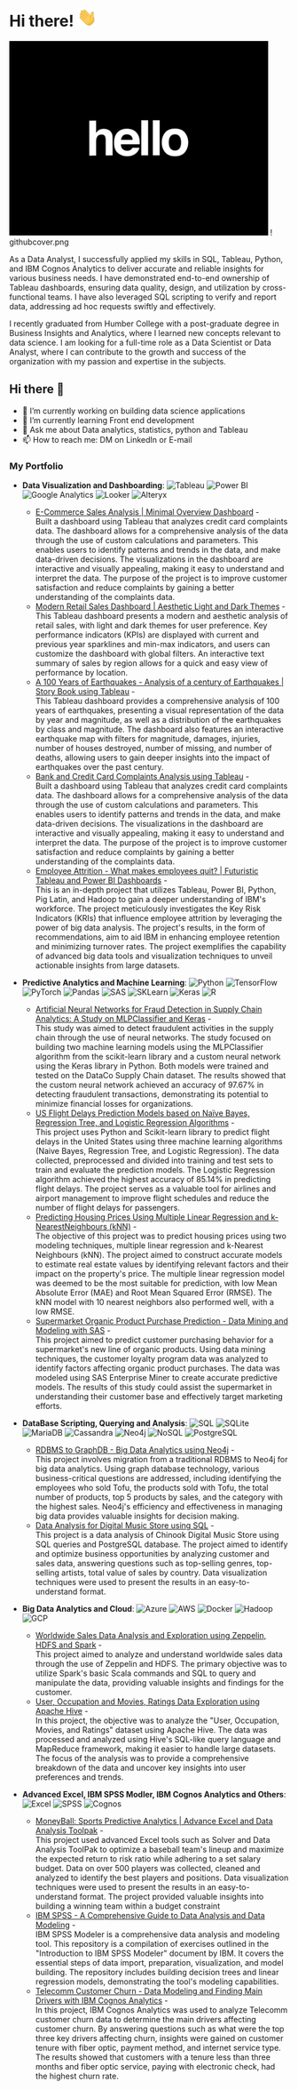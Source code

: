 # Hi there! <img src="GIFS/Hi.gif" width="35" />

<img src="GIFS/Hello.gif" height="350"/> ! githubcover.png


As a Data Analyst, I successfully applied my skills in SQL, Tableau, Python, and IBM Cognos Analytics to deliver accurate and reliable insights for various business needs. I have demonstrated end-to-end ownership of Tableau dashboards, ensuring data quality, design, and utilization by cross-functional teams. I have also leveraged SQL scripting to verify and report data, addressing ad hoc requests swiftly and effectively.

I recently graduated from Humber College with a post-graduate degree in Business Insights and Analytics, where I learned new concepts relevant to data science. I am looking for a full-time role as a Data Scientist or Data Analyst, where I can contribute to the growth and success of the organization with my passion and expertise in the subjects.


## Hi there 👋
- 🔭 I’m currently working on building data science applications 
- 🌱 I’m currently learning Front end development
- 💬 Ask me about Data analytics, statistics, python and Tableau
- 📫 How to reach me: DM on LinkedIn or E-mail

### My Portfolio
- **Data Visualization and Dashboarding**: ![Tableau](https://img.shields.io/badge/-Tableau-000?&logo=Tableau) ![Power BI](https://img.shields.io/badge/-PowerBI-000?&logo=PowerBI) ![Google Analytics](https://img.shields.io/badge/-GoogleAnalytics-000?&logo=GoogleAnalytics) ![Looker](https://img.shields.io/badge/-Looker-000?&logo=Looker) ![Alteryx](https://img.shields.io/badge/-Alteryx-000?&logo=Alteryx) 
  - [E-Commerce Sales Analysis | Minimal Overview Dashboard](https://public.tableau.com/views/E-CommerceSalesDashboard_16746667527820/Dashboard2?:language=en-GB&:display_count=n&:origin=viz_share_link) - <br> Built a dashboard using Tableau that analyzes credit card complaints data. The dashboard allows for a comprehensive analysis of the data through the use of custom calculations and parameters. This enables users to identify patterns and trends in the data, and make data-driven decisions. The visualizations in the dashboard are interactive and visually appealing, making it easy to understand and interpret the data. The purpose of the project is to improve customer satisfaction and reduce complaints by gaining a better understanding of the complaints data. <br/>
  - [Modern Retail Sales Dashboard | Aesthetic Light and Dark Themes](https://public.tableau.com/views/ModernRetailSalesDashboardRWFD/Main-Light?:language=en-GB&:display_count=n&:origin=viz_share_link) - <br> This Tableau dashboard presents a modern and aesthetic analysis of retail sales, with light and dark themes for user preference. Key performance indicators (KPIs) are displayed with current and previous year sparklines and min-max indicators, and users can customize the dashboard with global filters. An interactive text summary of sales by region allows for a quick and easy view of performance by location. <br/>
  - [A 100 Years of Earthquakes - Analysis of a century of Earthquakes | Story Book using Tableau](https://public.tableau.com/views/A100YearsofEarthquakeStoryboard/Dashboard1?:language=en-GB&:display_count=n&:origin=viz_share_link) - <br> This Tableau dashboard provides a comprehensive analysis of 100 years of earthquakes, presenting a visual representation of the data by year and magnitude, as well as a distribution of the earthquakes by class and magnitude. The dashboard also features an interactive earthquake map with filters for magnitude, damages, injuries, number of houses destroyed, number of missing, and number of deaths, allowing users to gain deeper insights into the impact of earthquakes over the past century. <br/>
  - [Bank and Credit Card Complaints Analysis using Tableau](https://public.tableau.com/views/BankandCreditCardComplaintsDashboard/Dashboard1?:language=en-GB&:display_count=n&:origin=viz_share_link) - <br> Built a dashboard using Tableau that analyzes credit card complaints data. The dashboard allows for a comprehensive analysis of the data through the use of custom calculations and parameters. This enables users to identify patterns and trends in the data, and make data-driven decisions. The visualizations in the dashboard are interactive and visually appealing, making it easy to understand and interpret the data. The purpose of the project is to improve customer satisfaction and reduce complaints by gaining a better understanding of the complaints data. <br/>
  - [Employee Attrition - What makes employees quit? | Futuristic Tableau and Power BI Dashboards](https://public.tableau.com/views/IBMAttritionAnalyticsDashboard/Dashboard1?:language=en-GB&:display_count=n&:origin=viz_share_link) - <br> This is an in-depth project that utilizes Tableau, Power BI, Python, Pig Latin, and Hadoop to gain a deeper understanding of IBM's workforce. The project meticulously investigates the Key Risk Indicators (KRIs) that influence employee attrition by leveraging the power of big data analysis. The project's results, in the form of recommendations, aim to aid IBM in enhancing employee retention and minimizing turnover rates. The project exemplifies the capability of advanced big data tools and visualization techniques to unveil actionable insights from large datasets. <br/>
  
- **Predictive Analytics and Machine Learning**:  ![Python](https://img.shields.io/badge/-Python-000?&logo=Python) ![TensorFlow](https://img.shields.io/badge/-TensorFlow-000?&logo=TensorFlow) ![PyTorch](https://img.shields.io/badge/-PyTorch-000?&logo=PyTorch) ![Pandas](https://img.shields.io/badge/-Pandas-000?&logo=Pandas) ![SAS](https://img.shields.io/badge/-SAS-000?&logo=SAS) ![SKLearn](https://img.shields.io/badge/-SKLearn-000?&logo=SKLearn) ![Keras](https://img.shields.io/badge/-Keras-000?&logo=Keras) ![R](https://img.shields.io/badge/-R-000?&logo=R)
  - [Artificial Neural Networks for Fraud Detection in Supply Chain Analytics: A Study on MLPClassifier and Keras](https://github.com/subhanjandas/Artificial-Neural-Networks-for-Fraud-Detection-in-Supply-Chain-Analytics-MLPClassifier-and-Keras) - <br>This study was aimed to detect fraudulent activities in the supply chain through the use of neural networks. The study focused on building two machine learning models using the MLPClassifier algorithm from the scikit-learn library and a custom neural network using the Keras library in Python. Both models were trained and tested on the DataCo Supply Chain dataset. The results showed that the custom neural network achieved an accuracy of 97.67% in detecting fraudulent transactions, demonstrating its potential to minimize financial losses for organizations.<br/>
  - [US Flight Delays Prediction Models based on Naïve Bayes, Regression Tree, and Logistic Regression Algorithms](https://github.com/subhanjandas/FlightDelays) - <br> This project uses Python and Scikit-learn library to predict flight delays in the United States using three machine learning algorithms (Naive Bayes, Regression Tree, and Logistic Regression). The data collected, preprocessed and divided into training and test sets to train and evaluate the prediction models. The Logistic Regression algorithm achieved the highest accuracy of 85.14% in predicting flight delays. The project serves as a valuable tool for airlines and airport management to improve flight schedules and reduce the number of flight delays for passengers.<br/>
  - [Predicting Housing Prices Using Multiple Linear Regression and k-NearestNeighbours (kNN)](https://github.com/subhanjandas/Predicting-Housing-Prices-Using-Multiple-Linear-Regression-and-k-NearestNeighbours-kNN) - <br> The objective of this project was to predict housing prices using two modeling techniques, multiple linear regression and k-Nearest Neighbours (kNN). The project aimed to construct accurate models to estimate real estate values by identifying relevant factors and their impact on the property's price. The multiple linear regression model was deemed to be the most suitable for prediction, with low Mean Absolute Error (MAE) and Root Mean Squared Error (RMSE). The kNN model with 10 nearest neighbors also performed well, with a low RMSE.<br/>
  - [Supermarket Organic Product Purchase Prediction - Data Mining and Modeling with SAS](https://github.com/subhanjandas/Supermarket-Organic-Product-Purchase-Prediction---Data-Mining-and-Modeling-with-SAS) - <br>
This project aimed to predict customer purchasing behavior for a supermarket's new line of organic products. Using data mining techniques, the customer loyalty program data was analyzed to identify factors affecting organic product purchases. The data was modeled using SAS Enterprise Miner to create accurate predictive models. The results of this study could assist the supermarket in understanding their customer base and effectively target marketing efforts.<br/>
  
- **DataBase Scripting, Querying and Analysis**: ![SQL](https://img.shields.io/badge/-SQL-000?&logo=MySQL) ![SQLite](https://img.shields.io/badge/-sqlite-000?&logo=sqlite) ![MariaDB](https://img.shields.io/badge/-mariadb-000?&logo=mariadb) ![Cassandra](https://img.shields.io/badge/-Cassandra-000?&logo=Cassandra) ![Neo4j](https://img.shields.io/badge/-Neo4j-000?&logo=Neo4j) ![NoSQL](https://img.shields.io/badge/-NoSQL-000?&logo=NoSQL) ![PostgreSQL](https://img.shields.io/badge/-Postgresql-000&?&logo=Postgresql)
  - [RDBMS to GraphDB - Big Data Analytics using Neo4j](https://github.com/subhanjandas/RDBMS-to-GraphDB---Big-Data-Analytics-using-Neo4j) - <br> This project involves migration from a traditional RDBMS to Neo4j for big data analytics. Using graph database technology, various business-critical questions are addressed, including identifying the employees who sold Tofu, the products sold with Tofu, the total number of products, top 5 products by sales, and the category with the highest sales. Neo4j's efficiency and effectiveness in managing big data provides valuable insights for decision making.<br/>
  - [Data Analysis for Digital Music Store using SQL](https://github.com/subhanjandas/Digital-Music-Store---Data-Analysis-using-SQL) - <br> This project is a data analysis of Chinook Digital Music Store using SQL queries and PostgreSQL database. The project aimed to identify and optimize business opportunities by analyzing customer and sales data, answering questions such as top-selling genres, top-selling artists, total value of sales by country. Data visualization techniques were used to present the results in an easy-to-understand format. <br/>
  
- **Big Data Analytics and Cloud**: ![Azure](https://img.shields.io/badge/-Azure-000?&logo=Azure&logoColor=F90) ![AWS](https://img.shields.io/badge/-AWS-000?&logo=Amazon-AWS&logoColor=F90) ![Docker](https://img.shields.io/badge/-Docker-000?&logo=Docker) ![Hadoop](https://img.shields.io/badge/-Hadoop-000?&logo=Hadoop&logoColor=F90) ![GCP](https://img.shields.io/badge/-Scala-000?&logo=Scala&logoColor=F90)
  - [Worldwide Sales Data Analysis and Exploration using Zeppelin, HDFS and Spark](https://github.com/subhanjandas/Worldwide-Sales-Data-Analysis-and-Exploration-using-Zeppelin-HDFS-and-Spark) - <br> This project aimed to analyze and understand worldwide sales data through the use of Zeppelin and HDFS. The primary objective was to utilize Spark's basic Scala commands and SQL to query and manipulate the data, providing valuable insights and findings for the customer.  <br/>
  - [User, Occupation and Movies, Ratings Data Exploration using Apache Hive](https://github.com/subhanjandas/User-Occupation-and-Movies-Ratings-Data-Exploration-using-Apache-Hive) - <br> In this project, the objective was to analyze the "User, Occupation, Movies, and Ratings" dataset using Apache Hive. The data was processed and analyzed using Hive's SQL-like query language and MapReduce framework, making it easier to handle large datasets. The focus of the analysis was to provide a comprehensive breakdown of the data and uncover key insights into user preferences and trends. <br/>
  
- **Advanced Excel, IBM SPSS Modler, IBM Cognos Analytics and Others**: ![Excel](https://img.shields.io/badge/-Excel-000?&logo=Excel&logoColor=F90) ![SPSS](https://img.shields.io/badge/-SPSS-000?&logo=SPSS) ![Cognos](https://img.shields.io/badge/-Cognos-000?&logo=Cognos)
  - [MoneyBall: Sports Predictive Analytics | Advance Excel and Data Analysis Toolpak](https://github.com/subhanjandas/MoneyBall-Sports-Predictive-Analytics-) - <br> This project used advanced Excel tools such as Solver and Data Analysis ToolPak to optimize a baseball team's lineup and maximize the expected return to risk ratio while adhering to a set salary budget. Data on over 500 players was collected, cleaned and analyzed to identify the best players and positions. Data visualization techniques were used to present the results in an easy-to-understand format. The project provided valuable insights into building a winning team within a budget constraint </br>
  - [IBM SPSS - A Comprehensive Guide to Data Analysis and Data Modeling](https://github.com/subhanjandas/IBM-SPSS---A-Comprehensive-Guide-to-Data-Analysis-and-Data-Modeling) - <br> IBM SPSS Modeler is a comprehensive data analysis and modeling tool. This repository is a compilation of exercises outlined in the "Introduction to IBM SPSS Modeler" document by IBM. It covers the essential steps of data import, preparation, visualization, and model building. The repository includes building decision trees and linear regression models, demonstrating the tool's modeling capabilities. </br>
  - [Telecomm Customer Churn - Data Modeling and Finding Main Drivers with IBM Cognos Analytics](https://github.com/subhanjandas/Data-Modelling-and-Dashboarding-with-IBM-Cognos-Analytics) - <br> In this project, IBM Cognos Analytics was used to analyze Telecomm customer churn data to determine the main drivers affecting customer churn. By answering questions such as what were the top three key drivers affecting churn, insights were gained on customer tenure with fiber optic, payment method, and internet service type. The results showed that customers with a tenure less than three months and fiber optic service, paying with electronic check, had the highest churn rate. </br>


<!--
**AdityaDabrase/AdityaDabrase** is a ✨ _special_ ✨ repository because its `README.md` (this file) appears on your GitHub profile.

Here are some ideas to get you started:

- 🔭 I’m currently working on ...
- 🌱 I’m currently learning ...
- 👯 I’m looking to collaborate on ...
- 🤔 I’m looking for help with ...
- 💬 Ask me about ...
- 📫 How to reach me: ...
- 😄 Pronouns: ...
- 👯 I’m looking to collaborate on anything creative!
- 🤔 I’m looking for help with iOS development
- ⚡ Fun fact: ...
-->
